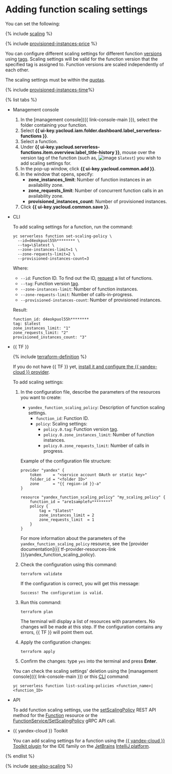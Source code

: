 # Adding function scaling settings

You can set the following:

{% include [scaling](../../../_includes/functions/scaling.md) %}


{% include [provisioned-instances-price](../../../_includes/functions/provisioned-instances-price.md) %}


You can configure different scaling settings for different function [versions](../../concepts/function.md#version) using [tags](../../concepts/function.md#tag). Scaling settings will be valid for the function version that the specified tag is assigned to. Function versions are scaled independently of each other.

The scaling settings must be within the [quotas](../../concepts/limits.md#functions-quotas).


{% include [provisioned-instances-time](../../../_includes/functions/provisioned-instances-time.md)%}


{% list tabs %}

- Management console

   1. In the [management console]({{ link-console-main }}), select the folder containing your function.
   1. Select **{{ ui-key.yacloud.iam.folder.dashboard.label_serverless-functions }}**.
   1. Select a function.
   1. Under **{{ ui-key.yacloud.serverless-functions.item.overview.label_title-history }}**, mouse over the version tag of the function (such as, ![image](../../../_assets/settings.svg) `$latest`) you wish to add scaling settings for.
   1. In the pop-up window, click **{{ ui-key.yacloud.common.add }}**.
   1. In the window that opens, specify:
      * **zone_instances_limit**: Number of function instances in an availability zone.
      * **zone_requests_limit**: Number of concurrent function calls in an availability zone.
      * **provisioned_instances_count**: Number of provisioned instances.
   1. Click **{{ ui-key.yacloud.common.save }}**.

- CLI

   To add scaling settings for a function, run the command:

   
   ```
   yc serverless function set-scaling-policy \
     --id=d4eokpuol55h******** \
     --tag=\$latest \
     --zone-instances-limit=1 \
     --zone-requests-limit=2 \
     --provisioned-instances-count=3
   ```
  

   Where:

   * `--id`: Function ID. To find out the ID, [request](./function-list.md) a list of functions.
   * `--tag`: Function version [tag](../../concepts/function.md#tag).
   * `--zone-instances-limit`: Number of function instances.
   * `--zone-requests-limit`: Number of calls-in-progress.
   * `--provisioned-instances-count`: Number of provisioned instances.

   Result:

   
   ```
   function_id: d4eokpuol55h********
   tag: $latest
   zone_instances_limit: "1"
   zone_requests_limit: "2"
   provisioned_instances_count: "3"
   ```
  

- {{ TF }}

   {% include [terraform-definition](../../../_tutorials/terraform-definition.md) %}

   If you do not have {{ TF }} yet, [install it and configure the {{ yandex-cloud }} provider](../../../tutorials/infrastructure-management/terraform-quickstart.md#install-terraform).

   To add scaling settings:

   1. In the configuration file, describe the parameters of the resources you want to create:

      * `yandex_function_scaling_policy`: Description of function scaling settings.
         * `function_id`: Function ID.
         * `policy`: Scaling settings:
            * `policy.0.tag`: Function version [tag](../../concepts/function.md#tag).
            * `policy.0.zone_instances_limit`: Number of function instances.
            * `policy.0.zone_requests_limit`: Number of calls in progress.

      Example of the configuration file structure:

      
      ```
      provider "yandex" {
          token     = "<service account OAuth or static key>"
          folder_id = "<folder ID>"
          zone      = "{{ region-id }}-a"
      }

      resource "yandex_function_scaling_policy" "my_scaling_policy" {
          function_id = "are1samplefu********"
          policy {
              tag = "$latest"
              zone_instances_limit = 2
              zone_requests_limit  = 1
          }
      }
      ```


      For more information about the parameters of the `yandex_function_scaling_policy` resource, see the [provider documentation]({{ tf-provider-resources-link }}/yandex_function_scaling_policy).

   1. Check the configuration using this command:

      ```
      terraform validate
      ```

      If the configuration is correct, you will get this message:

      ```
      Success! The configuration is valid.
      ```

   1. Run this command:

      ```
      terraform plan
      ```

      The terminal will display a list of resources with parameters. No changes will be made at this step. If the configuration contains any errors, {{ TF }} will point them out.

   1. Apply the configuration changes:

      ```
      terraform apply
      ```
   1. Confirm the changes: type `yes` into the terminal and press **Enter**.

   You can check the scaling settings' deletion using the [management console]({{ link-console-main }}) or this [CLI](../../../cli/quickstart.md) command:

   ```
   yc serverless function list-scaling-policies <function_name>|<function_ID>
   ```

- API

   To add function scaling settings, use the [setScalingPolicy](../../functions/api-ref/Function/setScalingPolicy.md) REST API method for the [Function](../../functions/api-ref/Function/index.md) resource or the [FunctionService/SetScalingPolicy](../../functions/api-ref/grpc/function_service.md#SetScalingPolicy) gRPC API call.


- {{ yandex-cloud }} Toolkit

   You can add scaling settings for a function using the [{{ yandex-cloud }} Toolkit plugin](https://github.com/yandex-cloud/ide-plugin-jetbrains/blob/master/README.en.md) for the IDE family on the [JetBrains](https://www.jetbrains.com/) [IntelliJ platform](https://www.jetbrains.com/opensource/idea/).


{% endlist %}

{% include [see-also-scaling](../../../_includes/functions/see-also-scaling.md) %}